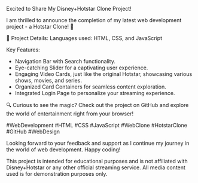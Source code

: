 Excited to Share My Disney+Hotstar Clone Project!

I am thrilled to announce the completion of my latest web development project - a Hotstar Clone! 🌟

🎯 Project Details:
Languages used: HTML, CSS, and JavaScript

Key Features:

- Navigation Bar with Search functionality.
- Eye-catching Slider for a captivating user experience.
- Engaging Video Cards, just like the original Hotstar, showcasing various shows, movies, and series.
- Organized Card Containers for seamless content exploration.
- Integrated Login Page to personalize your streaming experience.

🔍 Curious to see the magic? Check out the project on GitHub and explore the world of entertainment right from your browser!

#WebDevelopment #HTML #CSS #JavaScript #WebClone #HotstarClone #GitHub #WebDesign

Looking forward to your feedback and support as I continue my journey in the world of web development. Happy coding!

This project is intended for educational purposes and is not affiliated with Disney+Hotstar or any other official streaming service. All media content used is for demonstration purposes only.
